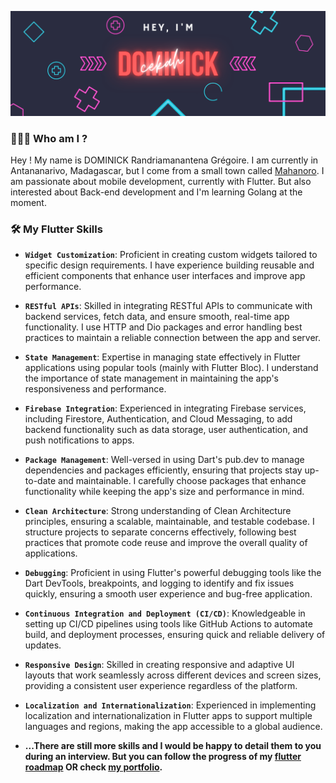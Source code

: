 <p align="center" >
<img src="assets/header.png">
</p>

### 👨🏾‍💻 Who am I ?
Hey ! My name is DOMINICK Randriamanantena Grégoire. I am currently in Antananarivo, Madagascar, but I come from a small town called [Mahanoro](https://maps.app.goo.gl/p2e5PzvcvRZn9tRG9).
I am passionate about mobile development, currently with Flutter. But also interested about Back-end development and I'm learning Golang at the moment.



### 🛠️ My Flutter Skills

- **`Widget Customization`**: Proficient in creating custom widgets tailored to specific design requirements. I have experience building reusable and efficient components that enhance user interfaces and improve app performance.

- **`RESTful APIs`**: Skilled in integrating RESTful APIs to communicate with backend services, fetch data, and ensure smooth, real-time app functionality. I use HTTP and Dio packages and error handling best practices to maintain a reliable connection between the app and server.

- **`State Management`**: Expertise in managing state effectively in Flutter applications using popular tools (mainly with Flutter Bloc). I understand the importance of state management in maintaining the app's responsiveness and performance.

- **`Firebase Integration`**: Experienced in integrating Firebase services, including Firestore, Authentication, and Cloud Messaging, to add backend functionality such as data storage, user authentication, and push notifications to apps.

- **`Package Management`**: Well-versed in using Dart's pub.dev to manage dependencies and packages efficiently, ensuring that projects stay up-to-date and maintainable. I carefully choose packages that enhance functionality while keeping the app's size and performance in mind.

- **`Clean Architecture`**: Strong understanding of Clean Architecture principles, ensuring a scalable, maintainable, and testable codebase. I structure projects to separate concerns effectively, following best practices that promote code reuse and improve the overall quality of applications.

- **`Debugging`**: Proficient in using Flutter's powerful debugging tools like the Dart DevTools, breakpoints, and logging to identify and fix issues quickly, ensuring a smooth user experience and bug-free application.

- **`Continuous Integration and Deployment (CI/CD)`**: Knowledgeable in setting up CI/CD pipelines using tools like GitHub Actions to automate build, and deployment processes, ensuring quick and reliable delivery of updates.

- **`Responsive Design`**: Skilled in creating responsive and adaptive UI layouts that work seamlessly across different devices and screen sizes, providing a consistent user experience regardless of the platform.

- **`Localization and Internationalization`**: Experienced in implementing localization and internationalization in Flutter apps to support multiple languages and regions, making the app accessible to a global audience.

- **...There are still more skills and I would be happy to detail them to you during an interview. But you can follow the progress of my [flutter roadmap](https://roadmap.sh/flutter?s=674c862a5039431075d58732) OR check [my portfolio](https://www.dominick-rg.me).**



